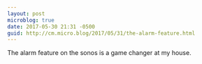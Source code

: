 ```yaml
---
layout: post
microblog: true
date: 2017-05-30 21:31 -0500
guid: http://cm.micro.blog/2017/05/31/the-alarm-feature.html
---
```

The alarm feature on the sonos is a game changer at my house. 
